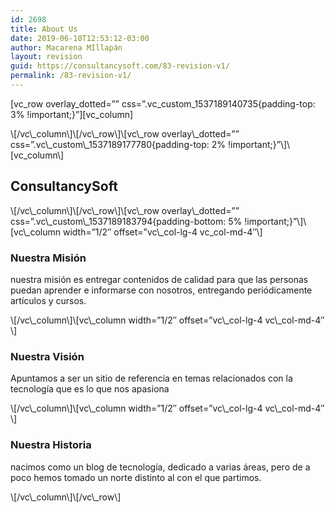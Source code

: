 ```yaml
---
id: 2698
title: About Us
date: 2019-06-10T12:53:12-03:00
author: Macarena MIllapán
layout: revision
guid: https://consultancysoft.com/83-revision-v1/
permalink: /83-revision-v1/
---
```

\[vc\_row overlay\_dotted=&#8221;&#8221; css=&#8221;.vc\_custom\_1537189140735{padding-top: 3% !important;}&#8221;\]\[vc_column\]

<div class="cscra-promotion ">
  <a href="#0" target="_blank"></a>
</div>\[/vc\_column\]\[/vc\_row\]\[vc\_row overlay\_dotted=&#8221;&#8221; css=&#8221;.vc\_custom\_1537189177780{padding-top: 2% !important;}&#8221;\]\[vc_column\]

<div class="section-title-wrap hanor-stitle-5d75b012ccba0 cpation-center ">
  <h2 class="section-title">
    ConsultancySoft
  </h2>
</div>\[/vc\_column\]\[/vc\_row\]\[vc\_row overlay\_dotted=&#8221;&#8221; css=&#8221;.vc\_custom\_1537189183794{padding-bottom: 5% !important;}&#8221;\]\[vc\_column width=&#8221;1/2&#8243; offset=&#8221;vc\_col-lg-4 vc_col-md-4&#8243;\]

<div class="about-item cscra-item cscra-about-5d75b012ccbb4 ">
  <div class="cscra-icon">
    <span class="pe-7s-science"></span>
  </div>
  
  <h3 class="about-title">
    Nuestra Misión
  </h3>
  
  <p>
    nuestra misión es entregar contenidos de calidad para que las personas puedan aprender e informarse con nosotros, entregando periódicamente artículos y cursos.
  </p>
</div>\[/vc\_column\]\[vc\_column width=&#8221;1/2&#8243; offset=&#8221;vc\_col-lg-4 vc\_col-md-4&#8243;\]

<div class="about-item cscra-item cscra-about-5d75b012ccbc0 ">
  <div class="cscra-icon">
    <span class="pe-7s-notebook"></span>
  </div>
  
  <h3 class="about-title">
    Nuestra Visión
  </h3>
  
  <p>
    Apuntamos a ser un sitio de referencia en temas relacionados con la tecnología que es lo que nos apasiona
  </p>
</div>\[/vc\_column\]\[vc\_column width=&#8221;1/2&#8243; offset=&#8221;vc\_col-lg-4 vc\_col-md-4&#8243;\]

<div class="about-item cscra-item cscra-about-5d75b012ccbc9 ">
  <div class="cscra-icon">
    <span class="pe-7s-light"></span>
  </div>
  
  <h3 class="about-title">
    Nuestra Historia
  </h3>
  
  <p>
    nacimos como un blog de tecnología, dedicado a varias áreas, pero de a poco hemos tomado un norte distinto al con el que partimos.
  </p>
</div>\[/vc\_column\]\[/vc\_row\]